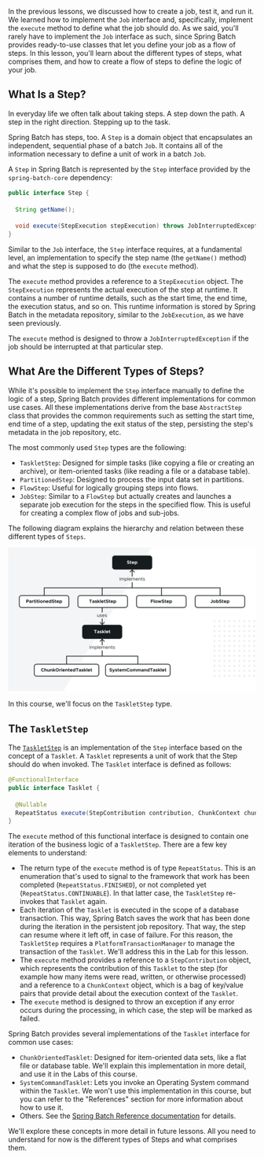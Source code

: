 In the previous lessons, we discussed how to create a job, test it, and run it. We learned how to implement the `Job` interface and, specifically, implement the `execute` method to define what the job should do. As we said, you'll rarely have to implement the `Job` interface as such, since Spring Batch provides ready-to-use classes that let you define your job as a flow of steps. In this lesson, you'll learn about the different types of steps, what comprises them, and how to create a flow of steps to define the logic of your job.

## What Is a Step?

In everyday life we often talk about taking steps. A step down the path. A step in the right direction. Stepping up to the task.

Spring Batch has steps, too. A `Step` is a domain object that encapsulates an independent, sequential phase of a batch `Job`. It contains all of the information necessary to define a unit of work in a batch `Job`.

A `Step` in Spring Batch is represented by the `Step` interface provided by the `spring-batch-core` dependency:

```java
public interface Step {

  String getName();

  void execute(StepExecution stepExecution) throws JobInterruptedException;
}
```

Similar to the `Job` interface, the `Step` interface requires, at a fundamental level, an implementation to specify the step name (the `getName()` method) and what the step is supposed to do (the `execute` method).

The `execute` method provides a reference to a `StepExecution` object. The `StepExecution` represents the actual execution of the step at runtime. It contains a number of runtime details, such as the start time, the end time, the execution status, and so on. This runtime information is stored by Spring Batch in the metadata repository, similar to the `JobExecution`, as we have seen previously.

The `execute` method is designed to throw a `JobInterruptedException` if the job should be interrupted at that particular step.

## What Are the Different Types of Steps?

While it's possible to implement the `Step` interface manually to define the logic of a step, Spring Batch provides different implementations for common use cases. All these implementations derive from the base `AbstractStep` class that provides the common requirements such as setting the start time, end time of a step, updating the exit status of the step, persisting the step's metadata in the job repository, etc.

The most commonly used `Step` types are the following:

- `TaskletStep`: Designed for simple tasks (like copying a file or creating an archive), or item-oriented tasks (like reading a file or a database table).
- `PartitionedStep`: Designed to process the input data set in partitions.
- `FlowStep`: Useful for logically grouping steps into flows.
- `JobStep`: Similar to a `FlowStep` but actually creates and launches a separate job execution for the steps in the specified flow. This is useful for creating a complex flow of jobs and sub-jobs.

The following diagram explains the hierarchy and relation between these different types of `Steps`.

![Steps and Tasklets](https://raw.githubusercontent.com/spring-academy/spring-academy-assets/bcbed634eed342346d30d61c0cfd8a30a55036a3/courses/course-spring-batch-essentials/step-and-tasklet.svg "Steps and Tasklets")

In this course, we'll focus on the `TaskletStep` type.

## The `TaskletStep`

The [`TaskletStep`](https://docs.spring.io/spring-batch/docs/5.0.4/reference/html/step.html#taskletStep "Spring Batch Tasklet Step") is an implementation of the `Step` interface based on the concept of a `Tasklet`. A `Tasklet` represents a unit of work that the Step should do when invoked. The `Tasklet` interface is defined as follows:

```java
@FunctionalInterface
public interface Tasklet {

  @Nullable
  RepeatStatus execute(StepContribution contribution, ChunkContext chunkContext) throws Exception;
}
```

The `execute` method of this functional interface is designed to contain one iteration of the business logic of a `TaskletStep`. There are a few key elements to understand:

- The return type of the `execute` method is of type `RepeatStatus`. This is an enumeration that's used to signal to the framework that work has been completed (`RepeatStatus.FINISHED`), or not completed yet (`RepeatStatus.CONTINUABLE`). In that latter case, the `TaskletStep` re-invokes that `Tasklet` again.
- Each iteration of the `Tasklet` is executed in the scope of a database transaction. This way, Spring Batch saves the work that has been done during the iteration in the persistent job repository. That way, the step can resume where it left off, in case of failure. For this reason, the `TaskletStep` requires a `PlatformTransactionManager` to manage the transaction of the `Tasklet`. We'll address this in the Lab for this lesson.
- The `execute` method provides a reference to a `StepContribution` object, which represents the contribution of this `Tasklet` to the step (for example how many items were read, written, or otherwise processed) and a reference to a `ChunkContext` object, which is a bag of key/value pairs that provide detail about the execution context of the `Tasklet`.
- The `execute` method is designed to throw an exception if any error occurs during the processing, in which case, the step will be marked as failed.

Spring Batch provides several implementations of the `Tasklet` interface for common use cases:

- `ChunkOrientedTasklet`: Designed for item-oriented data sets, like a flat file or database table. We'll explain this implementation in more detail, and use it in the Labs of this course.
- `SystemCommandTasklet`: Lets you invoke an Operating System command within the `Tasklet`. We won't use this implementation in this course, but you can refer to the "References" section for more information about how to use it.
- Others. See the [Spring Batch Reference documentation](https://docs.spring.io/spring-batch/reference/index.html) for details.

We'll explore these concepts in more detail in future lessons. All you need to understand for now is the different types of Steps and what comprises them.
